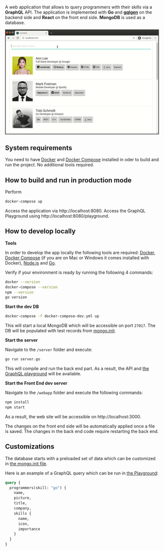
A web application that allows to query programmers
with their skills via a **GraphQL** API. The
application is implemented with **Go** and 
**[gqlgen](https://github.com/99designs/gqlgen)**
on the backend side and **React** on the front end
side. **MongoDB** is used as a database.

![Showcase](showcase.gif)


## System requirements
You need to have [Docker](https://www.docker.com) and
[Docker Compose](https://docs.docker.com/compose/)
installed in oder to build and run the project. No
additional tools required.

## How to build and run in production mode
Perform 
```sh
docker-compose up
```
Access the application via http://localhost:8080.
Access the GraphQL Playground using 
http://localhost:8080/playground.

## How to develop locally

**Tools**

In order to develop the app locally the following
tools are required: [Docker](https://docs.docker.com/),
[Docker Compose](https://docs.docker.com/compose/) (if you
are on Mac or Windows it comes installed with Docker), 
[Node.js](https://nodejs.org/en/) and
[Go](https://golang.org/dl/).

Verify if your environment is ready by running the
following 4 commands:

```sh
docker --version
docker-compose --version
npm --version
go version
```

**Start the dev DB**
```sh
docker-compose -f docker-compose-dev.yml up
```
This will start a local MongoDB which will be
accessible on port `27017`. The DB will
be populated with test records from 
[mongo.init](server/db/mongo.init).

**Start the server**

Navigate to the `/server` folder and execute:

```sh
go run server.go
```
This will compile and run the back end part.
As a result, the API and [the GraphQL
playground](http://localhost:8080/playground)
will be available.

**Start the Front End dev server**

Navigate to the `/webapp` folder and execute
the following commands:

```sh
npm install
npm start
```
As a result, the web site will be accessible
on http://localhost:3000.

The changes on the front end side will be automatically
applied once a file is saved. The changes in the back
end code require restarting the back end.

## Customizations

The database starts with a preloaded set of data which
can be customized in 
[the mongo.init file](server/db/mongo.init).

Here is an example of a GraphQL query which can be
run in [the Playground](http://localhost:8080/playground):
```graphql
query {
  programmers(skill: "go") { 
    name,
    picture,
    title,
    company,
    skills {
      name,
      icon,
      importance
    }
  }
}
```
